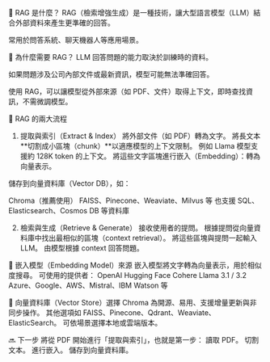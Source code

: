 🔹 RAG 是什麼？
RAG（檢索增強生成）是一種技術，讓大型語言模型（LLM）結合外部資料來產生更準確的回答。

常用於問答系統、聊天機器人等應用場景。

🔹 為什麼需要 RAG？
LLM 回答問題的能力取決於訓練時的資料。

如果問題涉及公司內部文件或最新資訊，模型可能無法準確回答。

使用 RAG，可以讓模型從外部來源（如 PDF、文件）取得上下文，即時查找資訊，不需微調模型。

🔹 RAG 的兩大流程
1. 提取與索引（Extract & Index）
將外部文件（如 PDF）轉為文字。
將長文本**切割成小區塊（chunk）**以適應模型的上下文限制。
例如 Llama 模型支援約 128K token 的上下文。
將這些文字區塊進行嵌入（Embedding）：轉為向量表示。

儲存到向量資料庫（Vector DB），如：

Chroma（推薦使用）
FAISS、Pinecone、Weaviate、Milvus 等
也支援 SQL、Elasticsearch、Cosmos DB 等資料庫

2. 檢索與生成（Retrieve & Generate）
接收使用者的提問。
根據提問從向量資料庫中找出最相似的區塊（context retrieval）。
將這些區塊與提問一起輸入 LLM。
由模型根據 context 回答問題。

🔹 嵌入模型（Embedding Model）來源
嵌入模型將文字轉為向量表示，用於相似度搜尋。
可使用的提供者：
OpenAI
Hugging Face
Cohere
Llama 3.1 / 3.2
Azure、Google、AWS、Mistral、IBM Watson 等

🔹 向量資料庫（Vector Store）選擇
Chroma 為開源、易用、支援增量更新與非同步操作。
其他選項如 FAISS、Pinecone、Qdrant、Weaviate、ElasticSearch。
可依場景選擇本地或雲端版本。

🔜 下一步
將從 PDF 開始進行「提取與索引」，也就是第一步：
讀取 PDF。
切割文本。
進行嵌入。
儲存到向量資料庫。

